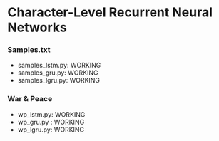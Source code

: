 # Character-Level Recurrent Neural Networks

### Samples.txt
- samples_lstm.py: WORKING
- samples_gru.py: WORKING
- samples_lgru.py: WORKING


### War & Peace
- wp_lstm.py: WORKING
- wp_gru.py : WORKING
- wp_lgru.py: WORKING

